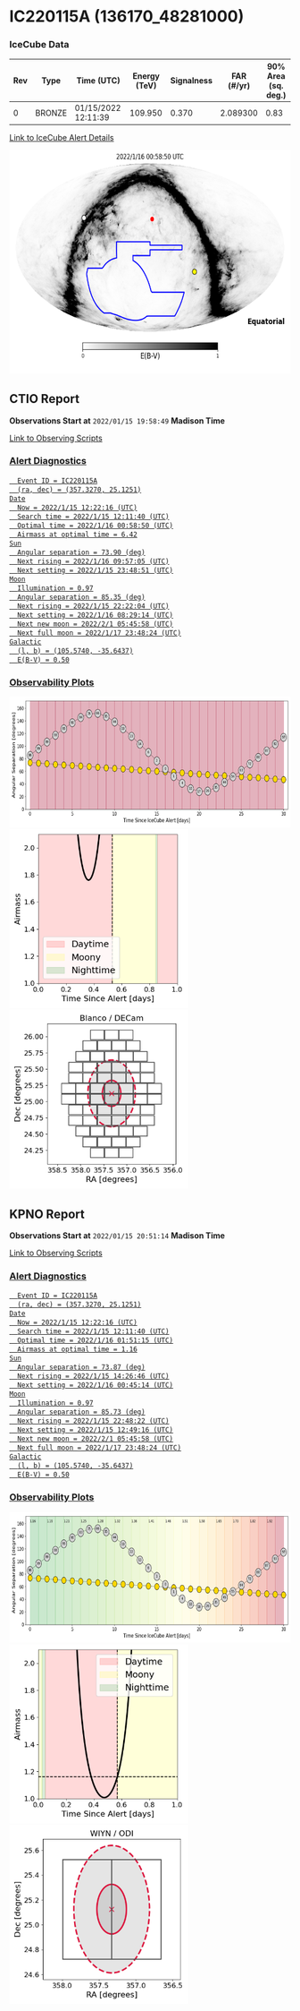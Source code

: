 # IC220115A (136170_48281000)

### IceCube Data

| Rev | Type | Time (UTC) | Energy (TeV) | Signalness | FAR (#/yr) | 90% Area (sq. deg.) |
| --- | --- | --- | --- | --- | --- | --- |
| 0 | BRONZE | 01/15/2022  12:11:39 | 109.950 | 0.370 | 2.089300 | 0.83 |

<a href="https://gcn.gsfc.nasa.gov/gcn/notices_amon_g_b/136170_48281000.amon" target="_blank">Link to IceCube Alert Details</a>

<a href="https://rmorgan10.github.io/AlertMonitoring/IC220115A_0/CTIO_skymap.png" target="_blank">
  <img src="CTIO_skymap.png" alt="CTIO Skymap" style="width:700px;height:400px;">
</a>


## CTIO Report

**Observations Start at**  `2022/01/15 19:58:49`  **Madison Time**

<a href="https://github.com/rmorgan10/AlertMonitoring/blob/main/IC220115A_0/CTIO.json" target="_blank">Link to Observing Scripts

### Alert Diagnostics

```Event
  Event ID = IC220115A
  (ra, dec) = (357.3270, 25.1251)
Date
  Now = 2022/1/15 12:22:16 (UTC)
  Search time = 2022/1/15 12:11:40 (UTC)
  Optimal time = 2022/1/16 00:58:50 (UTC)
  Airmass at optimal time = 6.42
Sun
  Angular separation = 73.90 (deg)
  Next rising = 2022/1/16 09:57:05 (UTC)
  Next setting = 2022/1/15 23:48:51 (UTC)
Moon
  Illumination = 0.97
  Angular separation = 85.35 (deg)
  Next rising = 2022/1/15 22:22:04 (UTC)
  Next setting = 2022/1/16 08:29:14 (UTC)
  Next new moon = 2022/2/1 05:45:58 (UTC)
  Next full moon = 2022/1/17 23:48:24 (UTC)
Galactic
  (l, b) = (105.5740, -35.6437)
  E(B-V) = 0.50
```
### Observability Plots

<a href="https://rmorgan10.github.io/AlertMonitoring/IC220115A_0/CTIO_forecast.png" target="_blank">
  <img src="CTIO_forecast.png" alt="CTIO Forecast" style="width:700px;height:233px;">
</a>

<a href="https://rmorgan10.github.io/AlertMonitoring/IC220115A_0/CTIO_airmass.png" target="_blank">
  <img src="CTIO_airmass.png" alt="CTIO Airmass" style="width:320px;height:320px;">
</a>
<a href="https://rmorgan10.github.io/AlertMonitoring/IC220115A_0/CTIO_fov.png" target="_blank">
  <img src="CTIO_fov.png" alt="CTIO FoV" style="width:320px;height:320px;">
</a>


## KPNO Report

**Observations Start at**  `2022/01/15 20:51:14`  **Madison Time**

<a href="https://github.com/rmorgan10/AlertMonitoring/blob/main/IC220115A_0/KPNO.json" target="_blank">Link to Observing Scripts

### Alert Diagnostics

```Event
  Event ID = IC220115A
  (ra, dec) = (357.3270, 25.1251)
Date
  Now = 2022/1/15 12:22:16 (UTC)
  Search time = 2022/1/15 12:11:40 (UTC)
  Optimal time = 2022/1/16 01:51:15 (UTC)
  Airmass at optimal time = 1.16
Sun
  Angular separation = 73.87 (deg)
  Next rising = 2022/1/15 14:26:46 (UTC)
  Next setting = 2022/1/16 00:45:14 (UTC)
Moon
  Illumination = 0.97
  Angular separation = 85.73 (deg)
  Next rising = 2022/1/15 22:48:22 (UTC)
  Next setting = 2022/1/15 12:49:16 (UTC)
  Next new moon = 2022/2/1 05:45:58 (UTC)
  Next full moon = 2022/1/17 23:48:24 (UTC)
Galactic
  (l, b) = (105.5740, -35.6437)
  E(B-V) = 0.50
```
### Observability Plots

<a href="https://rmorgan10.github.io/AlertMonitoring/IC220115A_0/KPNO_forecast.png" target="_blank">
  <img src="KPNO_forecast.png" alt="KPNO Forecast" style="width:700px;height:233px;">
</a>

<a href="https://rmorgan10.github.io/AlertMonitoring/IC220115A_0/KPNO_airmass.png" target="_blank">
  <img src="KPNO_airmass.png" alt="KPNO Airmass" style="width:320px;height:320px;">
</a>
<a href="https://rmorgan10.github.io/AlertMonitoring/IC220115A_0/KPNO_fov.png" target="_blank">
  <img src="KPNO_fov.png" alt="KPNO FoV" style="width:320px;height:320px;">
</a>

